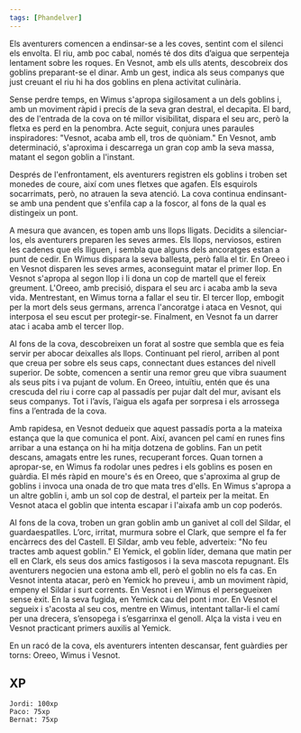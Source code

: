 ```yaml
---
tags: [Phandelver]
---
```


Els aventurers comencen a endinsar-se a les coves, sentint com el silenci els envolta. El riu, amb poc cabal, només té dos dits d’aigua que serpenteja lentament sobre les roques. En Vesnot, amb els ulls atents, descobreix dos goblins preparant-se el dinar. Amb un gest, indica als seus companys que just creuant el riu hi ha dos goblins en plena activitat culinària.

Sense perdre temps, en Wimus s'apropa sigilosament a un dels goblins i, amb un moviment ràpid i precís de la seva gran destral, el decapita. El bard, des de l'entrada de la cova on té millor visibilitat, dispara el seu arc, però la fletxa es perd en la penombra. Acte seguit, conjura unes paraules inspiradores: "Vesnot, acaba amb ell, tros de quòniam." En Vesnot, amb determinació, s'aproxima i descarrega un gran cop amb la seva massa, matant el segon goblin a l'instant.

Després de l'enfrontament, els aventurers registren els goblins i troben set monedes de coure, així com unes fletxes que agafen. Els esquirols socarrimats, però, no atrauen la seva atenció. La cova continua endinsant-se amb una pendent que s'enfila cap a la foscor, al fons de la qual es distingeix un pont.

A mesura que avancen, es topen amb uns llops lligats. Decidits a silenciar-los, els aventurers preparen les seves armes. Els llops, nerviosos, estiren les cadenes que els lliguen, i sembla que alguns dels ancoratges estan a punt de cedir. En Wimus dispara la seva ballesta, però falla el tir. En Oreeo i en Vesnot disparen les seves armes, aconseguint matar el primer llop.
En Vesnot s'apropa al segon llop i li dona un cop de martell que el fereix greument. L'Oreeo, amb precisió, dispara el seu arc i acaba amb la seva vida. Mentrestant, en Wimus torna a fallar el seu tir. El tercer llop, embogit per la mort dels seus germans, arrenca l'ancoratge i ataca en Vesnot, qui interposa el seu escut per protegir-se. Finalment, en Vesnot fa un darrer atac i acaba amb el tercer llop.

Al fons de la cova, descobreixen un forat al sostre que sembla que es feia servir per abocar deixalles als llops. Continuant pel rierol, arriben al pont que creua per sobre els seus caps, connectant dues estances del nivell superior.
De sobte, comencen a sentir una remor greu que vibra suaument als seus pits i va pujant de volum. En Oreeo, intuïtiu, entén que és una crescuda del riu i corre cap al passadís per pujar dalt del mur, avisant els seus companys. Tot i l’avís, l’aigua els agafa per sorpresa i els arrossega fins a l’entrada de la cova.

Amb rapidesa, en Vesnot dedueix que aquest passadís porta a la mateixa estança que la que comunica el pont. Així, avancen pel camí en runes fins arribar a una estança on hi ha mitja dotzena de goblins. Fan un petit descans, amagats entre les runes, recuperant forces.
Quan tornen a apropar-se, en Wimus fa rodolar unes pedres i els goblins es posen en guàrdia. El més ràpid en moure's és en Oreeo, que s'aproxima al grup de goblins i invoca una onada de tro que mata tres d'ells. En Wimus s'apropa a un altre goblin i, amb un sol cop de destral, el parteix per la meitat. En Vesnot ataca el goblin que intenta escapar i l'aixafa amb un cop poderós.

Al fons de la cova, troben un gran goblin amb un ganivet al coll del Sildar, el guardaespatlles. L’orc, irritat, murmura sobre el Clark, que sempre el fa fer encàrrecs des del Castell. El Sildar, amb veu feble, adverteix: "No feu tractes amb aquest goblin."
El Yemick, el goblin líder, demana que matin per ell en Clark, els seus dos amics fastigosos i la seva mascota repugnant. Els aventurers negocien una estona amb ell, però el goblin no els fa cas.
En Vesnot intenta atacar, però en Yemick ho preveu i, amb un moviment ràpid, empeny el Sildar i surt corrents. En Vesnot i en Wimus el persegueixen sense èxit. En la seva fugida, en Yemick cau del pont i mor. En Vesnot el segueix i s'acosta al seu cos, mentre en Wimus, intentant tallar-li el camí per una drecera, s’ensopega i s’esgarrinxa el genoll. Alça la vista i veu en Vesnot practicant primers auxilis al Yemick.

En un racó de la cova, els aventurers intenten descansar, fent guàrdies per torns: Oreeo, Wimus i Vesnot.

## XP

```
Jordi: 100xp
Paco: 75xp
Bernat: 75xp
```
